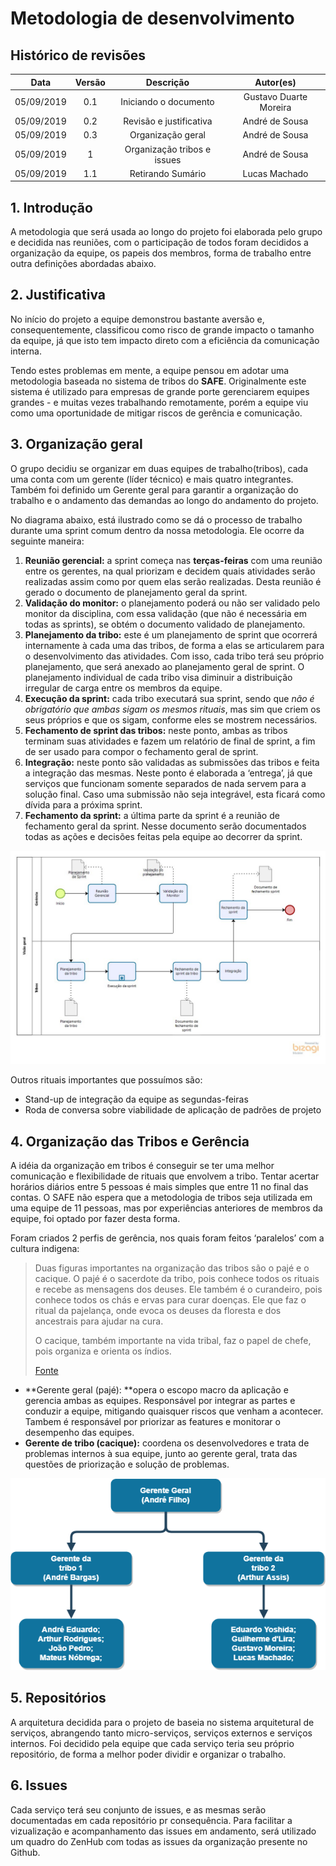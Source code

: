 # Metodologia de desenvolvimento

## Histórico de revisões
|   Data   |  Versão  |        Descrição       |          Autor(es)          |
|:--------:|:--------:|:----------------------:|:---------------------------:|
|05/09/2019|   0.1    | Iniciando o documento       |   Gustavo Duarte Moreira  |
|05/09/2019| 0.2 | Revisão e justificativa | André de Sousa |
|05/09/2019| 0.3 | Organização geral | André de Sousa |
|05/09/2019| 1 | Organização tribos e issues | André de Sousa |
|05/09/2019| 1.1 | Retirando Sumário | Lucas Machado |


## 1. Introdução

A metodologia que será usada ao longo do projeto foi elaborada pelo grupo e decidida nas reuniões, com o participação de todos foram decididos a organização da equipe, os papeis dos membros, forma de trabalho entre outra definições abordadas abaixo.

## 2. Justificativa

No início do projeto a equipe demonstrou bastante aversão e, consequentemente, classificou como risco de grande impacto o tamanho da equipe, já que isto tem impacto direto com a eficiência da comunicação interna.

Tendo estes problemas em mente, a equipe pensou em adotar uma metodologia baseada no sistema de tribos do **SAFE**. Originalmente este sistema é utilizado para empresas de grande porte gerenciarem equipes grandes - e muitas vezes trabalhando remotamente, porém a equipe viu como uma oportunidade de mitigar riscos de gerência e comunicação.

## 3. Organização geral

O grupo decidiu se organizar em duas equipes de trabalho(tribos), cada uma conta com um gerente (líder técnico) e mais quatro integrantes. Também foi definido um Gerente geral para garantir a organização do trabalho e o andamento das demandas ao longo do andamento do projeto. 

No diagrama abaixo, está ilustrado como se dá o processo de trabalho durante uma sprint comum dentro da nossa metodologia. Ele ocorre da seguinte maneira:

1. **Reunião gerencial:** a sprint começa nas **terças-feiras** com uma reunião entre os gerentes, na qual priorizam e decidem quais atividades serão realizadas assim como por quem elas serão realizadas. Desta reunião é gerado o documento de planejamento geral da sprint.
2. **Validação do monitor:** o planejamento poderá ou não ser validado pelo monitor da disciplina, com essa validação (que não é necessária em todas as sprints), se obtém o documento validado de planejamento.
3. **Planejamento da tribo:** este é um planejamento de sprint que ocorrerá internamente à cada uma das tribos, de forma a elas se articularem para o desenvolvimento das atividades. Com isso, cada tribo terá seu próprio planejamento, que será anexado ao planejamento geral de sprint. O planejamento individual de cada tribo visa diminuir a distribuição irregular de carga entre os membros da equipe.
4. **Execução da sprint:** cada tribo executará sua sprint, sendo que *não é obrigatório que ambas sigam os mesmos rituais*, mas sim que criem os seus próprios e que os sigam, conforme eles se mostrem necessários.
5. **Fechamento de sprint das tribos:** neste ponto, ambas as tribos terminam suas atividades e fazem um relatório de final de sprint, a fim de ser usado para compor o fechamento geral de sprint.
6. **Integração:** neste ponto são validadas as submissões das tribos e feita a integração das mesmas. Neste ponto é elaborada a ‘entrega’, já que serviços que funcionam somente separados de nada servem para a solução final. Caso uma submissão não seja integrável, esta ficará como dívida para a próxima sprint.
7. **Fechamento da sprint:** a última parte da sprint é a reunião de fechamento geral da sprint. Nesse documento serão documentados todas as ações e decisões feitas pela equipe ao decorrer da sprint.

![Metodologia](./../../img/bpmn/bpmn_metodologia.jpg)

Outros rituais importantes que possuímos são:

- Stand-up de integração da equipe as segundas-feiras
- Roda de conversa sobre viabilidade de aplicação de padrões  de projeto

## 4. Organização das Tribos e Gerência

A idéia da organização em tribos é conseguir se ter uma melhor comunicação e flexibilidade de rituais que envolvem a tribo. Tentar acertar horários diários entre 5 pessoas é mais simples que entre 11 no final das contas. O SAFE não espera que a metodologia de tribos seja utilizada em uma equipe de 11 pessoas, mas por experiências anteriores de membros da equipe, foi optado por fazer desta forma.

Foram criados 2 perfis de gerência, nos quais foram feitos ‘paralelos’ com a cultura indigena:

> Duas figuras importantes na organização das tribos são o pajé e o  
> cacique. O pajé é o sacerdote da tribo, pois conhece todos os rituais e 
> recebe  as mensagens dos deuses. Ele também é o curandeiro, pois conhece
> todos os chás  e ervas para curar doenças. Ele que faz o ritual da 
> pajelança, onde evoca os  deuses da floresta e dos ancestrais para 
> ajudar na cura.
>
> O cacique, também  importante na vida tribal, faz o 
> papel de chefe, pois organiza e orienta os  índios.
>
> [Fonte](https://www.sohistoria.com.br/ef2/indios/p1.php)

- **Gerente geral (pajé): **opera o escopo macro da aplicação e gerencia ambas as equipes. Responsável por integrar as partes e conduzir a equipe, mitigando quaisquer riscos que venham a acontecer. Tambem é responsável por priorizar as features e monitorar o desempenho das equipes.
- **Gerente de tribo (cacique):** coordena os desenvolvedores e trata de problemas internos à sua equipe, junto ao gerente geral, trata das questões de priorização e solução de problemas.


![organizacao](./../../img/organizacao.png)

## 5. Repositórios

A arquitetura decidida para o projeto de baseia no sistema arquitetural de serviços, abrangendo tanto micro-serviços, serviços externos e serviços internos. Foi decidido pela equipe que cada serviço teria seu próprio repositório, de forma a melhor poder dividir e organizar o trabalho.

## 6. Issues

Cada serviço terá seu conjunto de issues, e as mesmas serão documentadas em cada repositório pr consequência. Para facilitar a vizualização e acompanhamento das issues em andamento, será utilizado um quadro do ZenHub com todas as issues da organização presente no Github.
